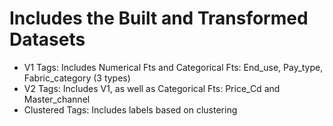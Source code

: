 # Includes the Built and Transformed Datasets
- V1 Tags: Includes Numerical Fts and Categorical Fts: End_use, Pay_type, Fabric_category (3 types)
- V2 Tags: Includes V1, as well as Categorical Fts: Price_Cd and Master_channel
- Clustered Tags: Includes labels based on clustering 
